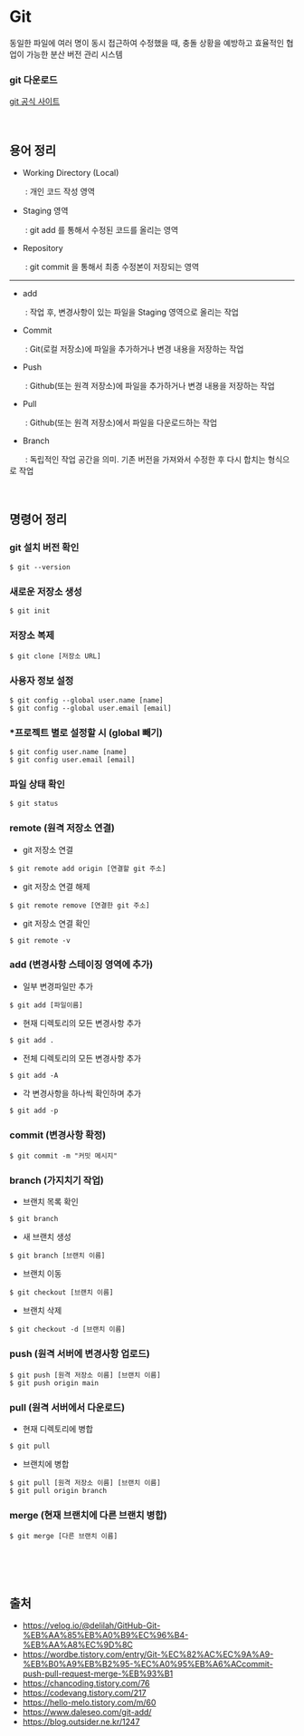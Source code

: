 # Git

동일한 파일에 여러 명이 동시 접근하여 수정했을 때, 충돌 상황을 예방하고 효율적인 협업이 가능한 분산 버전 관리 시스템

### git 다운로드
[git 공식 사이트](https://git-scm.com/downloads)

<br>

## 용어 정리

+ Working Directory (Local)

　　: 개인 코드 작성 영역
<br>

+ Staging 영역

　　: git add 를 통해서 수정된 코드를 올리는 영역
<br>

+ Repository

　　: git commit 을 통해서 최종 수정본이 저장되는 영역

<hr>

+ add

　　: 작업 후, 변경사항이 있는 파일을 Staging 영역으로 올리는 작업
<br>

+ Commit

　　: Git(로컬 저장소)에 파일을 추가하거나 변경 내용을 저장하는 작업
<br>

+ Push

　　: Github(또는 원격 저장소)에 파일을 추가하거나 변경 내용을 저장하는 작업
<br>

+ Pull

　　: Github(또는 원격 저장소)에서 파일을 다운로드하는 작업
<br>

+ Branch

　　: 독립적인 작업 공간을 의미. 기존 버전을 가져와서 수정한 후 다시 합치는 형식으로 작업
  
<br>

## 명령어 정리

### git 설치 버전 확인
```
$ git --version
```


### 새로운 저장소 생성
```
$ git init
```


### 저장소 복제
```
$ git clone [저장소 URL]
```

### 사용자 정보 설정
```
$ git config --global user.name [name]
$ git config --global user.email [email]
```
### *프로젝트 별로 설정할 시 (global 빼기)
```
$ git config user.name [name]
$ git config user.email [email]
```


### 파일 상태 확인
```
$ git status
```


### remote (원격 저장소 연결)
+ git 저장소 연결 
```
$ git remote add origin [연결할 git 주소]
```
+ git 저장소 연결 해제 
```
$ git remote remove [연결한 git 주소]
```
+ git 저장소 연결 확인
```
$ git remote -v
```


### add (변경사항 스테이징 영역에 추가)
+ 일부 변경파일만 추가 
```
$ git add [파일이름]
```
+ 현재 디렉토리의 모든 변경사항 추가
```
$ git add .
```
+ 전체 디렉토리의 모든 변경사항 추가
```
$ git add -A
```
+ 각 변경사항을 하나씩 확인하며 추가
```
$ git add -p
```


### commit (변경사항 확정)
```
$ git commit -m "커밋 메시지"
```


### branch (가지치기 작업)
+ 브랜치 목록 확인
```
$ git branch
```
+ 새 브랜치 생성
```
$ git branch [브랜치 이름]
```
+ 브랜치 이동
```
$ git checkout [브랜치 이름]
```
+ 브랜치 삭제
```
$ git checkout -d [브랜치 이름]
```


### push (원격 서버에 변경사항 업로드)
```
$ git push [원격 저장소 이름] [브랜치 이름]
$ git push origin main
```


### pull (원격 서버에서 다운로드)
+ 현재 디렉토리에 병합
```
$ git pull
```
+ 브랜치에 병합
```
$ git pull [원격 저장소 이름] [브랜치 이름]
$ git pull origin branch
```


### merge (현재 브랜치에 다른 브랜치 병합)
```
$ git merge [다른 브랜치 이름]
```

<br>
<br>
<br>

## 출처
- https://velog.io/@delilah/GitHub-Git-%EB%AA%85%EB%A0%B9%EC%96%B4-%EB%AA%A8%EC%9D%8C
- https://wordbe.tistory.com/entry/Git-%EC%82%AC%EC%9A%A9-%EB%B0%A9%EB%B2%95-%EC%A0%95%EB%A6%ACcommit-push-pull-request-merge-%EB%93%B1
- https://chancoding.tistory.com/76
- https://codevang.tistory.com/217
- https://hello-melo.tistory.com/m/60
- https://www.daleseo.com/git-add/
- https://blog.outsider.ne.kr/1247

